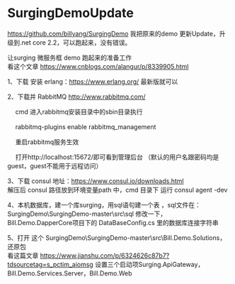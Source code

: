 # SurgingDemoUpdate
https://github.com/billyang/SurgingDemo    我把原来的demo 更新Update，升级到.net core 2.2，可以跑起来，没有错误。


让surging 微服务框  demo 跑起来的准备工作     
看这个文章  https://www.cnblogs.com/alangur/p/8339905.html

1、下载 安装 erlang：https://www.erlang.org/  最新版就可以  


2、下载并 RabbitMQ    http://www.rabbitmq.com/     

　 cmd 进入rabbitmq安装目录中的sbin目录执行 

　 rabbitmq-plugins enable rabbitmq_management

　 重启rabbitmq服务生效

　 打开http://localhost:15672/即可看到管理后台 （默认的用户名跟密码均是guest，guest不能用于远程访问）


3、下载 consul    地址：https://www.consul.io/downloads.html     
   解压后    consul  路径放到环境变量path 中，cmd 目录下  运行 consul agent -dev  

4、本机数据库，建一个库surging，用sql语句建一个表 ，sql文件在： SurgingDemo\SurgingDemo-master\src\sql
    修改一下，Bill.Demo.DapperCore项目下的 DataBaseConfig.cs 里的数据库连接字符串



5、打开  这个 SurgingDemo\SurgingDemo-master\src\Bill.Demo.Solutions，还原包  
   看这篇文章 https://www.jianshu.com/p/6324626c87b7?tdsourcetag=s_pctim_aiomsg
   设置三个启动项Surging.ApiGateway，Bill.Demo.Services.Server，Bill.Demo.Web
   
